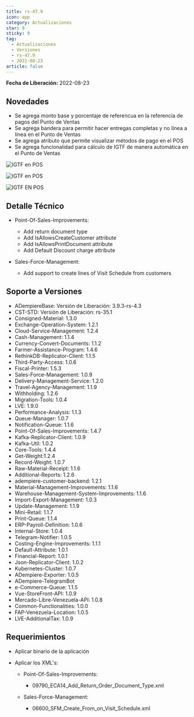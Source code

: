 ```yaml
---
title: rs-47.9
icon: app
category: Actualizaciones
star: 9
sticky: 9
tag:
  - Actualizaciones
  - Versiones
  - rs-47.9
  - 2022-08-23
article: false
---
```


**Fecha de Liberación:** 2022-08-23

## Novedades

- Se agrega monto base y porcentaje de referencua en la referencia de pagos del Punto de Ventas
- Se agrega bandera para permitir hacer entregas completas y no línea a línea en el Punto de Ventas
- Se agrega atributo que permite visualizar métodos de pago en el POS
- Se agrega funcionalidad para cálculo de IGTF de manera automática en el Punto de Ventas

![IGTF en POS](/assets/img/downloads/updates/resources/rs-47-9-fbtt.png)

![IGTF en POS](/assets/img/downloads/updates/resources/rs-47-9-fbtt-collect.gif)

![IGTF EN POS](/assets/img/downloads/updates/resources/rs-47-9-fbtt-generated.gif)

## Detalle Técnico

- Point-Of-Sales-Improvements:

  - Add return document type
  - Add IsAllowsCreateCustomer attribute
  - Add IsAllowsPrintDocument attribute
  - Add Default Discount charge attribute

- Sales-Force-Management:

  - Add support to create lines of Visit Schedule from customers

## Soporte a Versiones

- ADempiereBase: Versión de Liberación: 3.9.3-rs-4.3
- CST-STD: Versión de Liberación: rs-35.1
- Consigned-Material: 1.3.0
- Exchange-Operation-System: 1.2.1
- Cloud-Service-Management: 1.2.4
- Cash-Management: 1.1.4
- Currency-Convert-Documents: 1.1.2
- Farmer-Assistance-Program: 1.4.6
- RethinkDB-Replicator-Client: 1.1.5
- Third-Party-Access: 1.0.6
- Fiscal-Printer: 1.5.3
- Sales-Force-Management: 1.0.9
- Delivery-Management-Service: 1.2.0
- Travel-Agency-Management: 1.1.9
- Withholding: 1.2.6
- Migration-Tools: 1.0.4
- LVE: 1.9.0
- Performance-Analysis: 1.1.3
- Queue-Manager: 1.0.7
- Notification-Queue: 1.1.6
- Point-Of-Sales-Improvements: 1.4.7
- Kafka-Replicator-Client: 1.0.9
- Kafka-Util: 1.0.2
- Core-Tools: 1.4.4
- Get-Weight:1.2.4
- Record-Weight: 1.0.7
- Raw-Material-Receipt: 1.1.6
- Additional-Reports: 1.2.6
- adempiere-customer-backend: 1.2.1
- Material-Management-Improvements: 1.1.6
- Warehouse-Management-System-Improvements: 1.1.6
- Import-Export-Management: 1.0.3
- Update-Management: 1.1.9
- Mini-Retail: 1.1.7
- Print-Queue: 1.1.4
- ERP-Payroll-Definition: 1.0.6
- Internal-Store: 1.0.4
- Telegram-Notifier: 1.0.5
- Costing-Engine-Improvements: 1.1.1
- Default-Attribute: 1.0.1
- Financial-Report: 1.0.1
- Json-Replicator-Client: 1.0.2
- Kubernetes-Cluster: 1.0.7
- ADempiere-Exporter: 1.0.5
- ADempiere-TelegramBot
- e-Commerce-Queue: 1.1.5
- Vue-StoreFront-API: 1.0.9
- Mercado-Libre-Venezuela-API: 1.0.8
- Common-Functionalities: 1.0.0
- FAP-Venezuela-Location: 1.0.5
- LVE-AdditionalTax: 1.0.9

## Requerimientos

- Aplicar binario de la aplicación
- Aplicar los XML's:

  - Point-Of-Sales-Improvements:

    - 09790_ECA14_Add_Return_Order_Document_Type.xml

  - Sales-Force-Management:

    - 06600_SFM_Create_From_on_Visit_Schedule.xml
